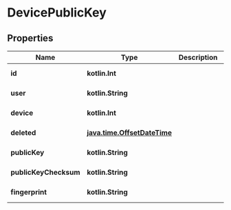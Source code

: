 
# DevicePublicKey

## Properties
Name | Type | Description | Notes
------------ | ------------- | ------------- | -------------
**id** | **kotlin.Int** |  |  [optional] [readonly]
**user** | **kotlin.String** |  |  [optional] [readonly]
**device** | **kotlin.Int** |  |  [optional] [readonly]
**deleted** | [**java.time.OffsetDateTime**](java.time.OffsetDateTime.md) |  |  [optional] [readonly]
**publicKey** | **kotlin.String** |  |  [optional] [readonly]
**publicKeyChecksum** | **kotlin.String** |  |  [optional] [readonly]
**fingerprint** | **kotlin.String** |  |  [optional] [readonly]



